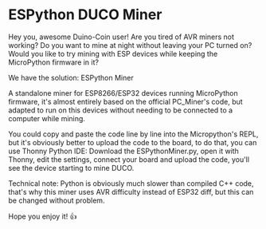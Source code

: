 # ESPython DUCO Miner
Hey you, awesome Duino-Coin user!
Are you tired of AVR miners not working? Do you want to mine at night without leaving your PC turned on? Would you like to try mining with ESP devices while keeping the MicroPython firmware in it?

We have the solution: ESPython Miner

A standalone miner for ESP8266/ESP32 devices running MicroPython firmware, it's almost entirely based on the official PC_Miner's code, but adapted to run on this devices without needing to be connected to a computer while mining.

You could copy and paste the code line by line into the Micropython's REPL, but it's obviously better to upload the code to the board, to do that, you can use Thonny Python IDE: Download the ESPythonMiner.py, open it with Thonny, edit the settings, connect your board and upload the code, you'll see the device starting to mine DUCO.

Technical note: Python is obviously much slower than compiled C++ code, that's why this miner uses AVR difficulty instead of ESP32 diff, but this can be changed without problem.

Hope you enjoy it! 👍
